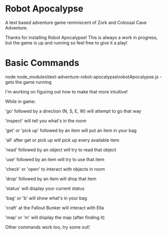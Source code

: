 # Robot Apocalypse
A text based adventure game reminiscent of Zork and Colossal Cave Adventure.

Thanks for installing Robot Apocalypse!  This is always a work in progress, but the game is up and running so feel free to give it a play!

# Basic Commands

node node_modules\text-adventure-robot-apocalypse\robotApocalypse.js - gets the game running

I'm working on figuring out how to make that more intuitive!


While in game:


'go' followed by a direction (N, S, E, W) will attempt to go that way

'inspect' will tell you what's in the room

'get' or 'pick up' followed by an item will put an item in your bag

'all' after get or pick up will pick up every available item

'read' followed by an object will try to read that object

'use' followed by an item will try to use that item

'check' or 'open' to interact with objects in room

'drop' followed by an item will drop that item

'status' will display your current status

'bag' or 'b' will show what's in your bag

'craft' at the Fallout Bunker will interact with Ella

'map' or 'm' will display the map (after finding it)

Other commands work too, try some out!
